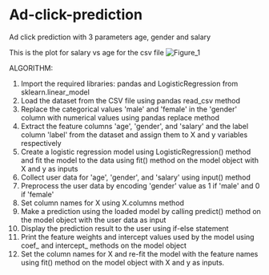 # Ad-click-prediction
Ad click prediction with 3 parameters age, gender and salary

This is the plot for salary vs age for the csv file
![Figure_1](https://user-images.githubusercontent.com/114865522/235683724-0a345d83-1ae4-405d-9d2f-d7dff80fd400.png)

ALGORITHM:
1. Import the required libraries: pandas and LogisticRegression from sklearn.linear_model
2. Load the dataset from the CSV file using pandas read_csv method
3. Replace the categorical values 'male' and 'female' in the 'gender' column with numerical values using pandas replace method
4. Extract the feature columns 'age', 'gender', and 'salary' and the label column 'label' from the dataset and assign them to X and y variables respectively
5. Create a logistic regression model using LogisticRegression() method and fit the model to the data using fit() method on the model object with X and y as inputs
6. Collect user data for 'age', 'gender', and 'salary' using input() method
7. Preprocess the user data by encoding 'gender' value as 1 if 'male' and 0 if 'female'
8. Set column names for X using X.columns method
9. Make a prediction using the loaded model by calling predict() method on the model object with the user data as input
10. Display the prediction result to the user using if-else statement
11. Print the feature weights and intercept values used by the model using coef_ and intercept_ methods on the model object
12. Set the column names for X and re-fit the model with the feature names using fit() method on the model object with X and y as inputs.
